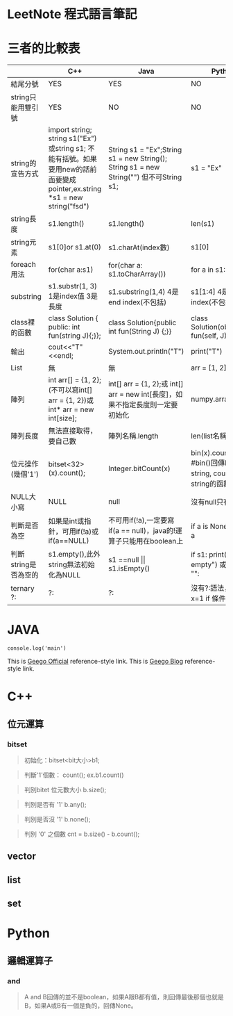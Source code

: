 # LeetNote 程式語言筆記
# 三者的比較表


|| C++ | Java | Python
| - | - | - | - |
|結尾分號|YES|YES|NO|
|string只能用雙引號|YES|NO|NO|
|string的宣告方式|import string; string s1("Ex")或string s1; 不能有括號。如果要用new的話前面要變成pointer,ex.string *s1 = new string("fsd")|String s1 = "Ex";String s1 = new String(); String s1 = new String("") 但不可String s1;|s1 = "Ex"|
|string長度|s1.length()|s1.length()|len(s1)|
|string元素|s1\[0\]or s1.at(0)|s1.charAt(index數)|s1\[0\]|
|foreach用法|for(char a:s1)|for(char a: s1.toCharArray())|for a in s1:|
|substring|s1.substr(1, 3) 1是index值 3是長度|s1.substring(1,4) 4是end index(不包括)|s1[1:4] 4是end index(不包括)|
|class裡的函數|class Solution { public: int fun(string J){;}};|class Solution{public int fun(String J) {;}}|class Solution(object):def fun(self, J):|
|輸出|cout<<"T"<<endl;|System.out.println("T")|print("T")|
|List|無|無|arr = [1, 2]|
|陣列|int arr[] = {1, 2};(不可以寫int[] arr = {1, 2})或int* arr = new int[size];|int[] arr = {1, 2};或 int[] arr = new int[長度]，如果不指定長度則一定要初始化|numpy.array([1, 2])|
|陣列長度|無法直接取得，要自己數|陣列名稱.length|len(list名稱)|
|位元操作(幾個'1')|bitset<32>(x).count();|Integer.bitCount(x)|bin(x).count('1')  #bin()回傳binary string, count是string的函數|
|NULL大小寫|NULL|null|沒有null只有None|
|判斷是否為空|如果是int或指針，可用if(!a)或if(a==NULL)|不可用if(!a),一定要寫if(a == null)，java的!運算子只能用在boolean上|if a is None或 if not a|
|判斷string是否為空的|s1.empty(),此外string無法初始化為NULL|s1 ==null \|\| s1.isEmpty()|if s1: print("not empty") 或 if s1 == "":|
|ternary ?:|?:|?:|沒有?:語法，而是用 x=1 if 條件 else 2|

# JAVA
```
console.log('main')

```

This is [Geego Official][0] reference-style link.
This is [Geego Blog][1] reference-style link.

[0]: http://www.geego.com.tw/ "Geego Official Site"
[1]: http://blog.geego.com/ "Geego Blog"

# C++

## 位元運算
### bitset
>初始化：bitset<bit大小>b1;

>判斷'1'個數： count();
ex.b1.count()

>判別bitet 位元數大小
b.size();

>判別是否有 '1' 
b.any();

>判別是否沒 '1' 
b.none();

>判別 '0' 之個數
cnt = b.size() - b.count();
## vector
## list
## set



# Python
## 邏輯運算子
### and
> A and B回傳的並不是boolean，如果A跟B都有值，則回傳最後那個也就是B，如果A或B有一個是負的，回傳None。